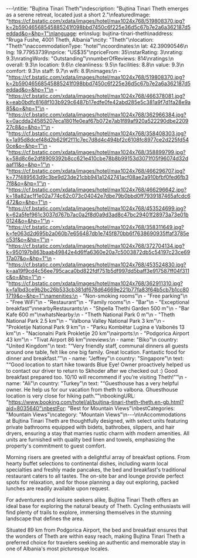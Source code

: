 ---\ntitle: "Bujtina Tinari Theth"\ndescription: "Bujtina Tinari Theth emerges as a serene retreat, located just a short 2."\nfeaturedImage: "https://cf.bstatic.com/xdata/images/hotel/max1024x768/519808370.jpg?k=2b59046568545885241f098bbd7450c6f225e36d5c67b7e2a6a362187d5eddad&o=&hp=1"\nlanguage: en\nslug: bujtina-tinari-theth\naddress: "Rruga Fushe, 4001 Theth, Albania"\ncity: "Theth"\nlocation: "Theth"\naccommodationType: "hotel"\ncoordinates:\n  lat: 42.39090546\n  lng: 19.77953739\nprice: "US$35"\npriceFrom: 35\nstarRating: 3\nrating: 9.3\nratingWords: "Outstanding"\nnumberOfReviews: 814\nratings:\n  overall: 9.3\n  location: 9.6\n  cleanliness: 9.5\n  facilities: 8.8\n  value: 9.3\n  comfort: 9.3\n  staff: 9.7\n  wifi: 8.9\nimages:\n  - "https://cf.bstatic.com/xdata/images/hotel/max1024x768/519808370.jpg?k=2b59046568545885241f098bbd7450c6f225e36d5c67b7e2a6a362187d5eddad&o=&hp=1"\n  - "https://cf.bstatic.com/xdata/images/hotel/max1024x768/466378081.jpg?k=eab0bdfc8168f103b929c6487b17edfe0fe42abd285e5c381a9f7d1fa28e9a85&o=&hp=1"\n  - "https://cf.bstatic.com/xdata/images/hotel/max1024x768/362966384.jpg?k=0acdda24585207eca1801fe0eaf67b072e7ab1f89af920a522290dbe220927c8&o=&hp=1"\n  - "https://cf.bstatic.com/xdata/images/hotel/max1024x768/358408303.jpg?k=1a95d8dcef48d2b629f2f11c7ec7d8d4c494bf2c6108fc8977ce2d225fd540ce&o=&hp=1"\n  - "https://cf.bstatic.com/xdata/images/hotel/max1024x768/358899799.jpg?k=58d8c6e2df8909392b8cc621e410cbe78b8b99153d3071f05f96074d32daaf11&o=&hp=1"\n  - "https://cf.bstatic.com/xdata/images/hotel/max1024x768/466296707.jpg?k=77f489563d9c3be9d23de21cbb941a1242741acf08ae2a910bfbf0fed6fb37f8&o=&hp=1"\n  - "https://cf.bstatic.com/xdata/images/hotel/max1024x768/466296642.jpg?k=18a82ac1f1e02a774c62c073c04042e7dbe79b0bbd0ff7939187465afcdc6472&o=&hp=1"\n  - "https://cf.bstatic.com/xdata/images/hotel/max1024x768/453524699.jpg?k=62a5fef961c3037d767b7ac0a2f8d0a9d3ad8c47bc29401f28973a73e01b0124&o=&hp=1"\n  - "https://cf.bstatic.com/xdata/images/hotel/max1024x768/358311649.jpg?k=fe063d2d695b2a060b7e656487db1e745f870bb6f7638690935ffaf3785ec53f&o=&hp=1"\n  - "https://cf.bstatic.com/xdata/images/hotel/max1024x768/372704134.jpg?k=950197b863baab49842e4d6ffa6360e20a7c5003872db5c54197c23ce6917a07&o=&hp=1"\n  - "https://cf.bstatic.com/xdata/images/hotel/max1024x768/453524830.jpg?k=aa19f9cd4c56ee795caca0bd822fdf751b5df997dd5baff3e917587ff04f311c&o=&hp=1"\n  - "https://cf.bstatic.com/xdata/images/hotel/max1024x768/362911310.jpg?k=fa1bd3ce9b2bc26b533cb381df678d64669e221b77fa83f64b5cb7b1cc801719&o=&hp=1"\namenities:\n  - "Non-smoking rooms"\n  - "Free parking"\n  - "Free WiFi"\n  - "Restaurant"\n  - "Family rooms"\n  - "Bar"\n  - "Exceptional breakfast"\nnearbyRestaurants:\n  - "Shpella Thethi Garden 500 m"\n  - "Bar Kafe 600 m"\nwhatsNearby:\n  - "Theth National Park 0 m"\n  - "Theth National Park 2.5 km"\n  - "Valbona Valley National Park 3 km"\n  - "Prokletije National Park 9 km"\n  - "Parku Kombëtar Lugina e Valbonës 13 km"\n  - "Nacionalni Park Prokletije 20 km"\nairports:\n  - "Podgorica Airport 43 km"\n  - "Tivat Airport 86 km"\nreviews:\n  - name: "Biko"\n    country: "United Kingdom"\n    text: "“Very friendly staff, communal dinners all guests around one table, felt like one big family.
Great location.
Fantastic food for dinner and breakfast.”"\n  - name: "Jeffrey"\n    country: "Singapore"\n    text: "“Good location to start hike towards Blue Eye! Owner proactively helped us to contact our driver to return to Skhoder after we checked out :) Good breakfast prepared too. 10/10 will recommend if you’re visiting Theth!”"\n  - name: "Ali"\n    country: "Turkey"\n    text: "“Guesthouse has a very helpful owner. He help us for our vacation from theth to valbona. Ghuesthouse location is very close for hiking path.”"\nbookingURL: "https://www.booking.com/hotel/al/bujtina-tinari-theth-theth.en-gb.html?aid=8035640"\nbestFor: "Best for Mountain Views"\nbestCategories: "Mountain Views"\ncategory: "Mountain Views"\n---\n\nAccommodations at Bujtina Tinari Theth are thoughtfully designed, with select units featuring private bathrooms equipped with bidets, bathrobes, slippers, and hair dryers, ensuring a stay that marries rustic charm with modern amenities. All units are furnished with quality bed linen and towels, emphasizing the property's commitment to guest comfort.

Morning risers are greeted with a delightful array of breakfast options. From hearty buffet selections to continental dishes, including warm local specialties and freshly made pancakes, the bed and breakfast's traditional restaurant caters to all tastes. The on-site bar and lounge provide perfect spots for relaxation, and for those planning a day out exploring, packed lunches are readily available upon request.

For adventurers and leisure seekers alike, Bujtina Tinari Theth offers an ideal base for exploring the natural beauty of Theth. Cycling enthusiasts will find plenty of trails to explore, immersing themselves in the stunning landscape that defines the area.

Situated 89 km from Podgorica Airport, the bed and breakfast ensures that the wonders of Theth are within easy reach, making Bujtina Tinari Theth a preferred choice for travelers seeking an authentic and memorable stay in one of Albania's most picturesque locales.